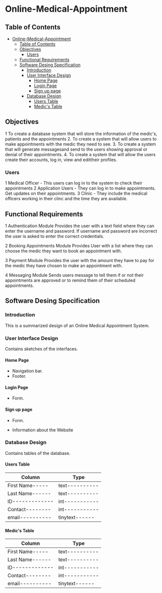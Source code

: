 # Online-Medical-Appointment

## Table of Contents

- [Online-Medical-Appointment](#online-medical-appointment)
  - [Table of Contents](#table-of-contents)
  - [Objectives](#objectives)
    - [Users](#users)
  - [Functional Requirements](#functional-requirements)
  - [Software Desing Specification](#software-desing-specification)
    - [Introduction](#introduction)
    - [User Interface Design](#user-interface-design)
      - [Home Page](#home-page)
      - [Login Page](#login-page)
      - [Sign up page](#sign-up-page)
    - [Database Design](#database-design)
      - [Users Table](#users-table)
      - [Medic's Table](#medics-table)

## Objectives

1  To create a database system that will store the information of the medic's, patients and the appointments
2.  To create a system that will allow users to make appointments with the medic they need to see.
3.  To create a system that will generate messagesand send to the users showing approval or denial of their appointments.
4.  To create a system that will allow the users create their accounts, log in, view and edittheir profiles.

### Users

1  Medical Officer - This users can log in to the system to check their appointments
2  Application Users - They can log in to make appointments. Get updates on their appointments.
3  Clinic - They include the medical officers working in their clinc and the time they are available.

## Functional Requirements

1  Authentication Module
  Provides the user with a text field where they can enter the username and password.
  If username and password are incorrect the user is asked to enter the correct credentials.

2  Booking Appointments Module
  Provides User with a list where they can choose the medic they want to book an appointment with.

3   Payment Module
   Provides the user with the amount they have to pay for the medic they have chosen to make an appointment with.

4   Messaging Module
   Sends users message to tell them if or not their appointments are approved or to remind them of their scheduled appointments.

## Software Desing Specification

### Introduction

This is a summarized design of an Online Medical Appointment System.

### User Interface Design

Contains sketches of the interfaces.

#### Home Page

- Navigation bar.
- Footer.
  
#### Login Page

- Form.

#### Sign up page

- Form.

- Information about the Website

### Database Design

Contains tables of the database.

#### Users Table

| Column        | Type         |
|---------------|--------------|
|First Name-----|text----------|
|Last Name------|text----------|
|ID-------------|int-----------|
|Contact--------|int-----------|
|email----------|tinytext------|

#### Medic's Table

| Column        | Type         |
|---------------|--------------|
|First Name-----|text----------|
|Last Name------|text----------|
|ID-------------|int-----------|
|Contact--------|int-----------|
|email----------|tinytext------|
